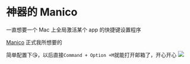 # 神器的 Manico

一直想要一个 Mac 上全局激活某个 app 的快捷键设置程序

[Manico](https://manico.im/) 正式我所想要的

简单配置下😘，以后直接`Command + Option +M`就能打开邮箱了，开心开心
![](https://fudongdong-statics.oss-cn-beijing.aliyuncs.com/images/20220123/876aadac52dd4e36a129fa11421072b6.png?x-oss-process=image/resize,w_800/quality,q_80)


